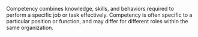 
Competency combines knowledge, skills, and behaviors required to perform a specific job or task effectively. Competency is often specific to a particular position or function, and may differ for different roles within the same organization.

